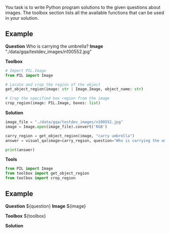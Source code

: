 You task is to write Python program solutions to the given questions about images.
The toolbox section lists all the available functions that can be used in your solution.


## Example
**Question**
Who is carrying the umbrella?
**Image**
"./data/gqa/testdev_images/n100552.jpg"

**Toolbox**
```python
# Import PIL.Image
from PIL import Image
```
```python
# Locate and crop the region of the object
get_object_region(image: str | Image.Image, object_name: str)
```
```python
# Crop the specified box region from the image
crop_region(image: PIL.Image, boxes: list)
```

**Solution**
```python
image_file = "./data/gqa/testdev_images/n100552.jpg"
image = Image.open(image_file).convert('RGB')

carry_region = get_object_region(image, "carry umbrella")
answer = visual_qa(image=carry_region, question="Who is carrying the umbrella?")

print(answer)
```
**Tools**
```python
from PIL import Image
from toolbox import get_object_region
from toolbox import crop_region
```


## Example
**Question**
${question}
**Image**
${image}

**Toolbox**
${toolbox}

**Solution**
